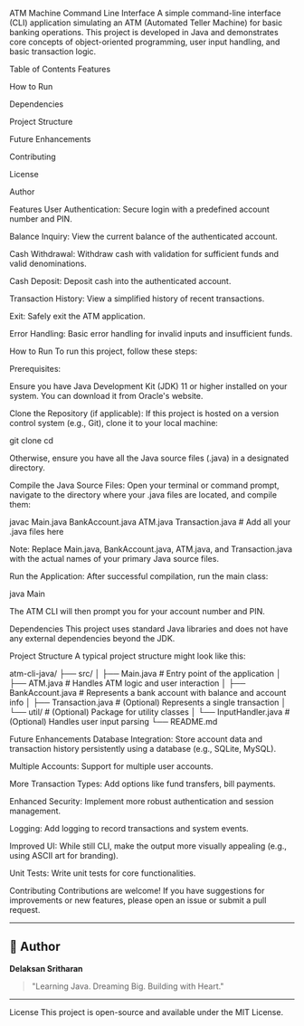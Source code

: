 ATM Machine Command Line Interface
A simple command-line interface (CLI) application simulating an ATM (Automated Teller Machine) for basic banking operations. This project is developed in Java and demonstrates core concepts of object-oriented programming, user input handling, and basic transaction logic.

Table of Contents
Features

How to Run

Dependencies

Project Structure

Future Enhancements

Contributing

License

Author

Features
User Authentication: Secure login with a predefined account number and PIN.

Balance Inquiry: View the current balance of the authenticated account.

Cash Withdrawal: Withdraw cash with validation for sufficient funds and valid denominations.

Cash Deposit: Deposit cash into the authenticated account.

Transaction History: View a simplified history of recent transactions.

Exit: Safely exit the ATM application.

Error Handling: Basic error handling for invalid inputs and insufficient funds.

How to Run
To run this project, follow these steps:

Prerequisites:

Ensure you have Java Development Kit (JDK) 11 or higher installed on your system. You can download it from Oracle's website.

Clone the Repository (if applicable):
If this project is hosted on a version control system (e.g., Git), clone it to your local machine:

git clone <repository-url>
cd <project-directory>

Otherwise, ensure you have all the Java source files (.java) in a designated directory.

Compile the Java Source Files:
Open your terminal or command prompt, navigate to the directory where your .java files are located, and compile them:

javac Main.java BankAccount.java ATM.java Transaction.java # Add all your .java files here

Note: Replace Main.java, BankAccount.java, ATM.java, and Transaction.java with the actual names of your primary Java source files.

Run the Application:
After successful compilation, run the main class:

java Main

The ATM CLI will then prompt you for your account number and PIN.

Dependencies
This project uses standard Java libraries and does not have any external dependencies beyond the JDK.

Project Structure
A typical project structure might look like this:

atm-cli-java/
├── src/
│   ├── Main.java             # Entry point of the application
│   ├── ATM.java              # Handles ATM logic and user interaction
│   ├── BankAccount.java      # Represents a bank account with balance and account info
│   ├── Transaction.java      # (Optional) Represents a single transaction
│   └── util/                 # (Optional) Package for utility classes
│       └── InputHandler.java # (Optional) Handles user input parsing
└── README.md

Future Enhancements
Database Integration: Store account data and transaction history persistently using a database (e.g., SQLite, MySQL).

Multiple Accounts: Support for multiple user accounts.

More Transaction Types: Add options like fund transfers, bill payments.

Enhanced Security: Implement more robust authentication and session management.

Logging: Add logging to record transactions and system events.

Improved UI: While still CLI, make the output more visually appealing (e.g., using ASCII art for branding).

Unit Tests: Write unit tests for core functionalities.

Contributing
Contributions are welcome! If you have suggestions for improvements or new features, please open an issue or submit a pull request.

---

## 🙋 Author

**Delaksan Sritharan**  
> "Learning Java. Dreaming Big. Building with Heart."

---
License
This project is open-source and available under the MIT License.
